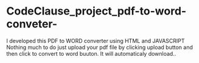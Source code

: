 # CodeClause_project_pdf-to-word-conveter-
I developed this PDF to WORD converter using HTML and JAVASCRIPT 
Nothing much to do just upload your pdf file by clicking upload button and then click to convert to word buuton.
It will automaticaly download..

